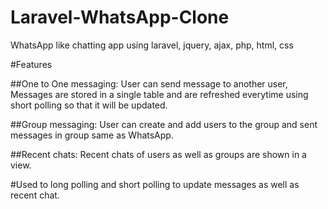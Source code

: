 # Laravel-WhatsApp-Clone
WhatsApp like chatting app using laravel, jquery, ajax, php, html, css

#Features

##One to One messaging:
User can send message to another user, Messages are stored in a single table and are refreshed everytime using short polling so that it will be updated.

##Group messaging:
User can create and add users to the group and sent messages in group same as WhatsApp.

##Recent chats:
Recent chats of users as well as groups are shown in a view. 

#Used to long polling and short polling to update messages as well as recent chat.
